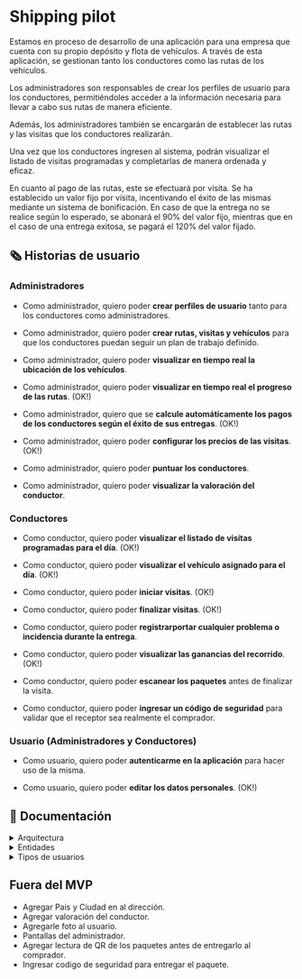 # Shipping pilot

Estamos en proceso de desarrollo de una aplicación para una empresa que cuenta con su propio depósito y flota de vehículos. A través de esta aplicación, se gestionan tanto los conductores como las rutas de los vehículos.

Los administradores son responsables de crear los perfiles de usuario para los conductores, permitiéndoles acceder a la información necesaria para llevar a cabo sus rutas de manera eficiente.

Además, los administradores también se encargarán de establecer las rutas y las visitas que los conductores realizarán.

Una vez que los conductores ingresen al sistema, podrán visualizar el listado de visitas programadas y completarlas de manera ordenada y eficaz.

En cuanto al pago de las rutas, este se efectuará por visita. Se ha establecido un valor fijo por visita, incentivando el éxito de las mismas mediante un sistema de bonificación. En caso de que la entrega no se realice según lo esperado, se abonará el 90% del valor fijo, mientras que en el caso de una entrega exitosa, se pagará el 120% del valor fijado.

## 🗞️ Historias de usuario

### Administradores

- Como administrador, quiero poder **crear perfiles de usuario** tanto para los conductores como administradores. 

- Como administrador, quiero poder **crear rutas, visitas y vehículos** para que los conductores puedan seguir un plan de trabajo definido.

- Como administrador, quiero poder **visualizar en tiempo real la ubicación de los vehículos**.

- Como administrador, quiero poder **visualizar en tiempo real el progreso de las rutas**. (OK!)

- Como administrador, quiero que se **calcule automáticamente los pagos de los conductores según el éxito de sus entregas**. (OK!)

- Como administrador, quiero poder **configurar los precios de las visitas**. (OK!)

- Como administrador, quiero poder **puntuar los conductores**.

- Como administrador, quiero poder **visualizar la valoración del conductor**.

### Conductores

- Como conductor, quiero poder **visualizar el listado de visitas programadas para el día**. (OK!)

- Como conductor, quiero poder **visualizar el vehículo asignado para el día**. (OK!)

- Como conductor, quiero poder **iniciar visitas**. (OK!)

- Como conductor, quiero poder **finalizar visitas**. (OK!)

- Como conductor, quiero poder **registrarportar cualquier problema o incidencia durante la entrega**.

- Como conductor, quiero poder **visualizar las ganancias del recorrido**. (OK!)

- Como conductor, quiero poder **escanear los paquetes** antes de finalizar la visita.

- Como conductor, quiero poder **ingresar un código de seguridad** para validar que el receptor sea realmente el comprador.

### Usuario (Administradores y Conductores)

- Como usuario, quiero poder **autenticarme en la aplicación** para hacer uso de la misma.

- Como usuario, quiero poder **editar los datos personales**. (OK!)

## 📰 Documentación

<details>
  <summary>Arquitectura</summary>
  <br/>

  La estructura de carpetas en una aplicación es fundamental para la organización y el mantenimiento eficiente del código. A continuación, se detalla la estructura de carpetas utilizada en esta aplicación:

  ```
    -- lib
      -- core
      -- db
      -- models
      -- pages
      -- providers
      -- services
      -- widgets
  ```

  ### Core
  
  **navigation:** Configuración de la navegación de la aplicación, incluyendo rutas y enrutadores.

  **theme:** Definición de estilos y temas aplicados en toda la aplicación.

  ### DB (Database) 
  
  Mockup de la base de datos alojada en firebase.

  ### Models
  
  Modelos de datos que representan la estructura de los datos utilizados en la aplicación.

  ### Pages
  
  Este directorio alberga todas las pantallas de la aplicación. Cada pantalla debe tener su propia carpeta, donde se incluyen los widgets específicos de esa pantalla, organizados por entidad.

  ### Providers
  
  Implementaciones específicas para gestionar el estado de la aplicación. En este caso, se utiliza la librería Riverpod.

  ### Services

  **api:** Lógica para interactuar con servicios web o APIs.
    
  **storage:** Lógica para gestionar el almacenamiento local, como SharedPreferences o bases de datos locales.

  ### Widgets
  
  En este directorio se encuentran los widgets genéricos que pueden ser utilizados en cualquier pantalla de la aplicación, organizados por tipo.
</details>

<details>
  <summary>Entidades</summary>
  
  - Address
    - Barrio `district`
    - Calle `street_name`
    - Altura `street_number`
    - Piso `floor`
    - Departamento `unit`
    - Código Postal `zip_code`
    - Observaciones `observations`

  - Client
    - Dirección `Address` 
    - Nombre `name`
    - Apellido `last_name`
    - DNI `doc_number`
    - Telefono `phone`

  - Travel
    - Conductor `User.doc_number`
    - Estado `status` (Nueva / En Curso / Finalizada)
    - Precio `price`
    - Stats `TravelStats`
    - Vehículo `Vehicle.license_plate`
   
  - TravelStats 
    - Cantidad de paquetes `packages_count`
    - Cantidad de visitas `visits_count`
    - ETA del recorrido `eta`
  
  - User `key=doc_number`
    - Apellido `last_name`
    - Email `email`
    - Foto `photo_url`
    - Nombre `name`
    - Password `password`
    - Rol `role` (admin / driver)
    - Telefono `phone`

  - Vehicle `key=license_plate`
    - Color `color`
    - Marca `brand`
    - Modelo `model`
    - Tipo `type`

  - Visit
    - Comprador `Client`
    - Estado `status` (Nueva / Exitosa / Fallida / En curso)
    - Stats `VisitStats`
    - Lista de ids de los paquetes `packages`
    - Precio `price`
    - Id del recorrido `travel_id`
    - Posición de la visita en el recorrido `travel_index`

  - VisitStats
    - Cantidad de paquetes `packages_count`
    - ETA de la visita `eta`
</details>

<details>
  <summary>Tipos de usuarios</summary>
  <br/>
  
  **Administradores:** Este tipo de usuario tiene privilegios más amplios y capacidades de gestión avanzadas. Sus responsabilidades principales incluyen la creación y gestión de rutas, asignación de conductores a rutas específicas, programación de visitas, seguimiento del progreso de las entregas, gestión de pagos, entre otras tareas administrativas relacionadas con la operación logística de la empresa.

  **Conductores:** Los conductores son usuarios que operan en el terreno y están encargados de llevar a cabo las entregas según las rutas y visitas asignadas por los administradores. Su función principal es registrar el progreso de las visitas, incluida la confirmación de entregas exitosas, actualización del estado de las visitas en tiempo real, reporte de problemas o incidencias, entre otras actividades operativas relacionadas con la logística de transporte y entrega.
</details>

## Fuera del MVP
  - Agregar Pais y Ciudad en al dirección.
  - Agregar valoración del conductor.
  - Agregarle foto al usuario.
  - Pantallas del administrador.
  - Agregar lectura de QR de los paquetes antes de entregarlo al comprador.
  - Ingresar codigo de seguridad para entregar el paquete.
